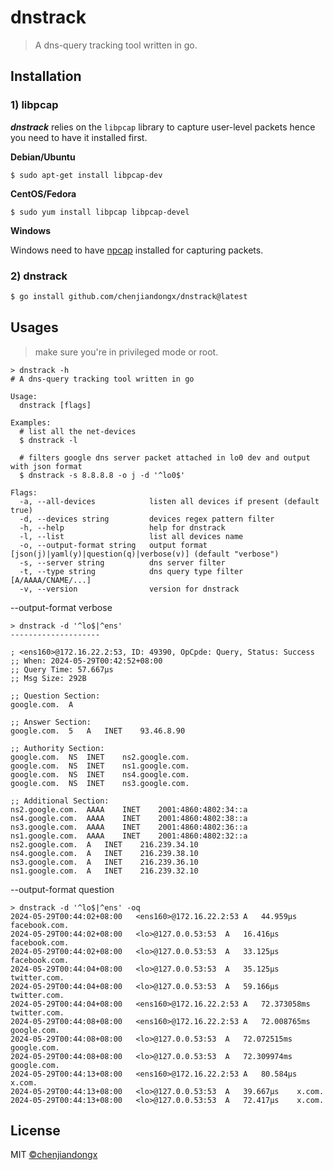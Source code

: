# dnstrack

> A dns-query tracking tool written in go.

## Installation

### 1) libpcap

***dnstrack*** relies on the `libpcap` library to capture user-level packets hence you need to have it installed first.

**Debian/Ubuntu**
```shell
$ sudo apt-get install libpcap-dev
```

**CentOS/Fedora**
```shell
$ sudo yum install libpcap libpcap-devel
```

**Windows**

Windows need to have [npcap](https://nmap.org/npcap/) installed for capturing packets.

### 2) dnstrack

```bash
$ go install github.com/chenjiandongx/dnstrack@latest
```

## Usages

> make sure you're in privileged mode or root.

```shell
> dnstrack -h
# A dns-query tracking tool written in go

Usage:
  dnstrack [flags]

Examples:
  # list all the net-devices
  $ dnstrack -l

  # filters google dns server packet attached in lo0 dev and output with json format
  $ dnstrack -s 8.8.8.8 -o j -d '^lo0$'

Flags:
  -a, --all-devices            listen all devices if present (default true)
  -d, --devices string         devices regex pattern filter
  -h, --help                   help for dnstrack
  -l, --list                   list all devices name
  -o, --output-format string   output format [json(j)|yaml(y)|question(q)|verbose(v)] (default "verbose")
  -s, --server string          dns server filter
  -t, --type string            dns query type filter [A/AAAA/CNAME/...]
  -v, --version                version for dnstrack
```

--output-format verbose
```shell
> dnstrack -d '^lo$|^ens'
--------------------

; <ens160>@172.16.22.2:53, ID: 49390, OpCpde: Query, Status: Success
;; When: 2024-05-29T00:42:52+08:00
;; Query Time: 57.667µs
;; Msg Size: 292B

;; Question Section:
google.com.	 A

;; Answer Section:
google.com.	 5	 A	 INET	 93.46.8.90

;; Authority Section:
google.com.	 NS	 INET	 ns2.google.com.
google.com.	 NS	 INET	 ns1.google.com.
google.com.	 NS	 INET	 ns4.google.com.
google.com.	 NS	 INET	 ns3.google.com.

;; Additional Section:
ns2.google.com.	 AAAA	 INET	 2001:4860:4802:34::a
ns4.google.com.	 AAAA	 INET	 2001:4860:4802:38::a
ns3.google.com.	 AAAA	 INET	 2001:4860:4802:36::a
ns1.google.com.	 AAAA	 INET	 2001:4860:4802:32::a
ns2.google.com.	 A	 INET	 216.239.34.10
ns4.google.com.	 A	 INET	 216.239.38.10
ns3.google.com.	 A	 INET	 216.239.36.10
ns1.google.com.	 A	 INET	 216.239.32.10
```

--output-format question
```shell
> dnstrack -d '^lo$|^ens' -oq
2024-05-29T00:44:02+08:00	<ens160>@172.16.22.2:53	A	44.959µs	facebook.com.
2024-05-29T00:44:02+08:00	<lo>@127.0.0.53:53	A	16.416µs	facebook.com.
2024-05-29T00:44:02+08:00	<lo>@127.0.0.53:53	A	33.125µs	facebook.com.
2024-05-29T00:44:04+08:00	<lo>@127.0.0.53:53	A	35.125µs	twitter.com.
2024-05-29T00:44:04+08:00	<lo>@127.0.0.53:53	A	59.166µs	twitter.com.
2024-05-29T00:44:04+08:00	<ens160>@172.16.22.2:53	A	72.373058ms	twitter.com.
2024-05-29T00:44:08+08:00	<ens160>@172.16.22.2:53	A	72.008765ms	google.com.
2024-05-29T00:44:08+08:00	<lo>@127.0.0.53:53	A	72.072515ms	google.com.
2024-05-29T00:44:08+08:00	<lo>@127.0.0.53:53	A	72.309974ms	google.com.
2024-05-29T00:44:13+08:00	<ens160>@172.16.22.2:53	A	80.584µs	x.com.
2024-05-29T00:44:13+08:00	<lo>@127.0.0.53:53	A	39.667µs	x.com.
2024-05-29T00:44:13+08:00	<lo>@127.0.0.53:53	A	72.417µs	x.com.
```

## License

MIT [©chenjiandongx](https://github.com/chenjiandongx)
